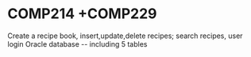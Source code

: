 # COMP214 +COMP229
Create a recipe book, insert,update,delete recipes; search recipes, user login
Oracle database -- including 5 tables

